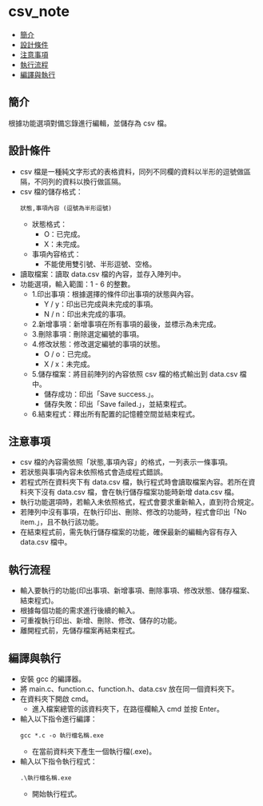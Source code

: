 # **csv_note**
- [簡介](#簡介)
- [設計條件](#設計條件)
- [注意事項](#注意事項)
- [執行流程](#執行流程)
- [編譯與執行](#編譯與執行)

## **簡介**
根據功能選項對備忘錄進行編輯，並儲存為 csv 檔。

## **設計條件**
- csv 檔是一種純文字形式的表格資料，同列不同欄的資料以半形的逗號做區隔，不同列的資料以換行做區隔。
- csv 檔的儲存格式：
	```
	狀態,事項內容 (逗號為半形逗號)
	```
	- 狀態格式：
		- O：已完成。
		- X：未完成。
	- 事項內容格式：
		- 不能使用雙引號、半形逗號、空格。
- 讀取檔案：讀取 data.csv 檔的內容，並存入陣列中。
- 功能選項，輸入範圍：1 - 6 的整數。
	- 1.印出事項：根據選擇的條件印出事項的狀態與內容。
		- Y / y：印出已完成與未完成的事項。
		- N / n：印出未完成的事項。
	- 2.新增事項：新增事項在所有事項的最後，並標示為未完成。
	- 3.刪除事項：刪除選定編號的事項。
	- 4.修改狀態：修改選定編號的事項的狀態。
		- O / o：已完成。
		- X / x：未完成。
	- 5.儲存檔案：將目前陣列的內容依照 csv 檔的格式輸出到 data.csv 檔中。
		- 儲存成功：印出「Save success.」。
		- 儲存失敗：印出「Save failed.」，並結束程式。
	- 6.結束程式：釋出所有配置的記憶體空間並結束程式。

## **注意事項**
- csv 檔的內容需依照「狀態,事項內容」的格式，一列表示一條事項。
- 若狀態與事項內容未依照格式會造成程式錯誤。
- 若程式所在資料夾下有 data.csv 檔，執行程式時會讀取檔案內容。若所在資料夾下沒有 data.csv 檔，會在執行儲存檔案功能時新增 data.csv 檔。
- 執行功能選項時，若輸入未依照格式，程式會要求重新輸入，直到符合規定。
- 若陣列中沒有事項，在執行印出、刪除、修改的功能時，程式會印出「No item.」，且不執行該功能。
- 在結束程式前，需先執行儲存檔案的功能，確保最新的編輯內容有存入 data.csv 檔中。

## **執行流程**
- 輸入要執行的功能(印出事項、新增事項、刪除事項、修改狀態、儲存檔案、結束程式)。
- 根據每個功能的需求進行後續的輸入。
- 可重複執行印出、新增、刪除、修改、儲存的功能。
- 離開程式前，先儲存檔案再結束程式。

## **編譯與執行**
- 安裝 gcc 的編譯器。
- 將 main.c、function.c、function.h、data.csv 放在同一個資料夾下。
- 在資料夾下開啟 cmd。
	- 進入檔案總管的該資料夾下，在路徑欄輸入 cmd 並按 Enter。
- 輸入以下指令進行編譯：
	```
	gcc *.c -o 執行檔名稱.exe
	```
	- 在當前資料夾下產生一個執行檔(.exe)。
- 輸入以下指令執行程式：
	```
	.\執行檔名稱.exe
	```
	- 開始執行程式。